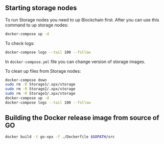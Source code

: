 ## Starting storage nodes
To run Storage nodes you need to up Blockchain first.
After you can use this command to up storage nodes:

```bash
docker-compose up -d
```
To check logs:
```bash
docker-compose logs --tail 100 --follow
```

In `docker-compose.yml` file you can change version of storage images.

To clean up files from Storage nodes:
```bash
docker-compose down
sudo rm -R Storage1/.xpx/storage
sudo rm -R Storage2/.xpx/storage
sudo rm -R Storage3/.xpx/storage
docker-compose up -d
docker-compose logs --tail 100 --follow
```

## Building the Docker release image from source of GO

```bash
docker build -t go-xpx -f ./Dockerfile $GOPATH/src
```
